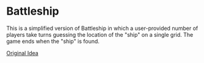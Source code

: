 # Battleship

This is a simplified version of Battleship in which a user-provided number of players take turns guessing the location of the "ship" on a single grid. The game ends when the "ship" is found. 

[Original Idea](https://www.youtube.com/watch?v=u3yo-TjeIDg&t=275s)
